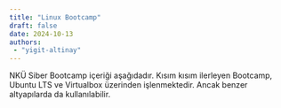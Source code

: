 ```yaml
---
title: "Linux Bootcamp"
draft: false
date: 2024-10-13
authors:
 - "yigit-altinay"
---
```

NKÜ Siber Bootcamp içeriği aşağıdadır.
Kısım kısım ilerleyen Bootcamp, Ubuntu LTS ve Virtualbox üzerinden işlenmektedir.
Ancak benzer altyapılarda da kullanılabilir.
